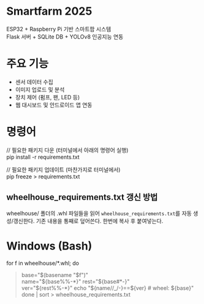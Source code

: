 # Smartfarm 2025

ESP32 + Raspberry Pi 기반 스마트팜 시스템  
Flask 서버 + SQLite DB + YOLOv8 인공지능 연동

# 주요 기능
- 센서 데이터 수집
- 이미지 업로드 및 분석
- 장치 제어 (펌프, 팬, LED 등)
- 웹 대시보드 및 안드로이드 앱 연동

# 명령어
// 필요한 패키지 다운 (터미널에서 아래의 명령어 실행)  
pip install -r requirements.txt

// 필요한 패키지 업데이트 (마찬가지로 터미널에서)  
pip freeze > requirements.txt

## wheelhouse_requirements.txt 갱신 방법

wheelhouse/ 폴더의 .whl 파일들을 읽어 `wheelhouse_requirements.txt`를 자동 생성/갱신한다.
기존 내용을 통째로 덮어쓴다. 한번에 복사 후 붙여넣는다.

# Windows (Bash)

for f in wheelhouse/*.whl; do  
>base="$(basename "$f")"  
>name="${base%%-*}"  
>rest="${base#*-}"  
>ver="${rest%%-*}"  
>echo "${name//_/-}==${ver}  # wheel: ${base}"  
done | sort > wheelhouse_requirements.txt
